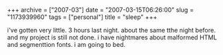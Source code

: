 +++
archive = ["2007-03"]
date = "2007-03-15T06:26:00"
slug = "1173939960"
tags = ["personal"]
title = "sleep"
+++

i've gotten very little. 3 hours last night. about the same tthe night
before. and my project is still not done. i have nightmares about
malformed HTML and segmenttion fonts. i am going to bed.

